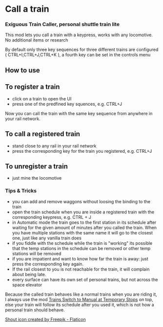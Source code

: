 # Call a train
### Exiguous Train Caller, personal shuttle train lite
This mod lets you call a train with a keypress, works with any locomotive.
No additional items or research

By default only three key sequences for three different trains are configured ( CTRL+I,CTRL+J,CTRL+K ), a fourth key can be set in the controls menu

## How to use

## To register a train

* click on a train to open the UI
* press one of the predfined key squences, e.g. CTRL+J

Now you can call the train with the same key sequence from anywhere in your rail network. 

## To call a registered train

* stand close to any rail in your rail network
* press the corresponding key for the train you registered, e.g. CTRL+J

## To unregister a train

* just mine the locomotive

### Tips & Tricks

* you can add and remove waggons without loosing the binding to the train
* open the train schedule when you are inside a registered train with the corresponding keypress, e.g. CTRL + J
* in Automatic mode the train goes to the first station in its schedule after waiting for the given amount of minutes after you called the train. When you have multiple stations with the same name it will go to the closest one, just like any vanilla train does
* if you fiddle with the schedule while the train is "working" its possible that the temp stations in the schedule can be removed or other temp stations will be removed
* if you are impatient and want to know how far the train is away: just press the corresponding key again.
* If the rail closest to you is not reachable for the train, it will complain about being late.
* every surface can have its own set of personal trains, but not across the space elevator

Because the called train behaves like a normal trains when you are riding it, I always use the mod [Trains Switch to Manual at Temporary Stops](https://mods.factorio.com/mod/manual-trains-at-temp-stops) on top, else your train will follow its schedule after you used it, which is not how a personal train should behave.

[Shout icon created by Freepik - Flaticon](https://www.flaticon.com/free-icons/shout)
